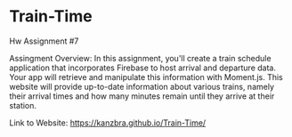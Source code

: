 # Train-Time
Hw Assignment #7


Assingment Overview: In this assignment, you'll create a train schedule application that incorporates Firebase to host arrival and departure data. Your app will retrieve and manipulate this information with Moment.js. This website will provide up-to-date information about various trains, namely their arrival times and how many minutes remain until they arrive at their station.
 
 Link to Website: https://kanzbra.github.io/Train-Time/
